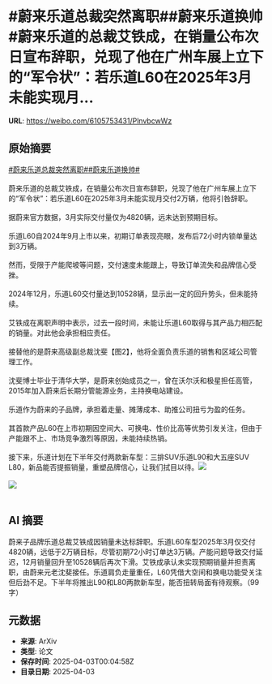 # #蔚来乐道总裁突然离职##蔚来乐道换帅#蔚来乐道的总裁艾铁成，在销量公布次日宣布辞职，兑现了他在广州车展上立下的“军令状”：若乐道L60在2025年3月未能实现月...

**URL**: https://weibo.com/6105753431/PlnvbcwWz

## 原始摘要

<a href="https://m.weibo.cn/search?containerid=231522type%3D1%26t%3D10%26q%3D%23%E8%94%9A%E6%9D%A5%E4%B9%90%E9%81%93%E6%80%BB%E8%A3%81%E7%AA%81%E7%84%B6%E7%A6%BB%E8%81%8C%23&amp;extparam=%23%E8%94%9A%E6%9D%A5%E4%B9%90%E9%81%93%E6%80%BB%E8%A3%81%E7%AA%81%E7%84%B6%E7%A6%BB%E8%81%8C%23" data-hide=""><span class="surl-text">#蔚来乐道总裁突然离职#</span></a><a href="https://m.weibo.cn/search?containerid=231522type%3D1%26t%3D10%26q%3D%23%E8%94%9A%E6%9D%A5%E4%B9%90%E9%81%93%E6%8D%A2%E5%B8%85%23&amp;extparam=%23%E8%94%9A%E6%9D%A5%E4%B9%90%E9%81%93%E6%8D%A2%E5%B8%85%23" data-hide=""><span class="surl-text">#蔚来乐道换帅#</span></a><br><br>蔚来乐道的总裁艾铁成，在销量公布次日宣布辞职，兑现了他在广州车展上立下的“军令状”：若乐道L60在2025年3月未能实现月交付2万辆，他将引咎辞职。<br><br>据蔚来官方数据，3月实际交付量仅为4820辆，远未达到预期目标。<br><br>乐道L60自2024年9月上市以来，初期订单表现亮眼，发布后72小时内锁单量达到3万辆。 <br><br>然而，受限于产能爬坡等问题，交付速度未能跟上，导致订单流失和品牌信心受挫。<br><br>2024年12月，乐道L60交付量达到10528辆，显示出一定的回升势头，但未能持续。&nbsp;<br><br>艾铁成在离职声明中表示，过去一段时间，未能让乐道L60取得与其产品力相匹配的销量。对此他会承担相应责任。 <br><br>接替他的是蔚来高级副总裁沈斐【图2】，他将全面负责乐道的销售和区域公司管理工作。<br><br>沈斐博士毕业于清华大学，是蔚来创始成员之一，曾在沃尔沃和极星担任高管，2015年加入蔚来后长期分管能源业务，主持换电站建设。<br><br>乐道作为蔚来的子品牌，承担着走量、摊薄成本、助推公司扭亏为盈的任务。<br><br>其首款产品L60在上市初期因空间大、可换电、性价比高等优势引发关注，但由于产能跟不上、市场竞争激烈等原因，未能持续热销。<br><br>接下来，乐道计划在下半年交付两款新车型：三排SUV乐道L90和大五座SUV L80，新品能否提振销量，重塑品牌信心，让我们拭目以待。<img style="" src="https://tvax3.sinaimg.cn/large/006Fd7o3gy1i02btby02uj30zk0n9dxg.jpg" referrerpolicy="no-referrer"><br><br><img style="" src="https://tvax4.sinaimg.cn/large/006Fd7o3gy1i02btdwotqj31q211unos.jpg" referrerpolicy="no-referrer"><br><br>

## AI 摘要

蔚来子品牌乐道总裁艾铁成因销量未达标辞职。乐道L60车型2025年3月仅交付4820辆，远低于2万辆目标，尽管初期72小时订单达3万辆。产能问题导致交付延迟，12月销量回升至10528辆后再次下滑。艾铁成承认未实现预期销量并担责离职，由蔚来元老沈斐接任。乐道肩负走量重任，L60凭借大空间和换电功能受关注但后劲不足。下半年将推出L90和L80两款新车型，能否扭转局面有待观察。（99字）

## 元数据

- **来源**: ArXiv
- **类型**: 论文
- **保存时间**: 2025-04-03T00:04:58Z
- **目录日期**: 2025-04-03
